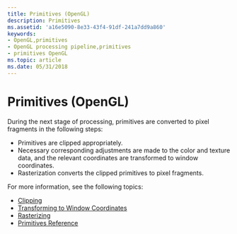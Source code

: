 ```yaml
---
title: Primitives (OpenGL)
description: Primitives
ms.assetid: 'a16e5090-8e33-43f4-91df-241a7dd9a860'
keywords:
- OpenGL,primitives
- OpenGL processing pipeline,primitives
- primitives OpenGL
ms.topic: article
ms.date: 05/31/2018
---
```


# Primitives (OpenGL)

During the next stage of processing, primitives are converted to pixel fragments in the following steps:

-   Primitives are clipped appropriately.
-   Necessary corresponding adjustments are made to the color and texture data, and the relevant coordinates are transformed to window coordinates.
-   Rasterization converts the clipped primitives to pixel fragments.

For more information, see the following topics:

-   [Clipping](clipping.md)
-   [Transforming to Window Coordinates](transforming-to-window-coordinates.md)
-   [Rasterizing](rasterizing.md)
-   [Primitives Reference](primitives-reference.md)

 

 




